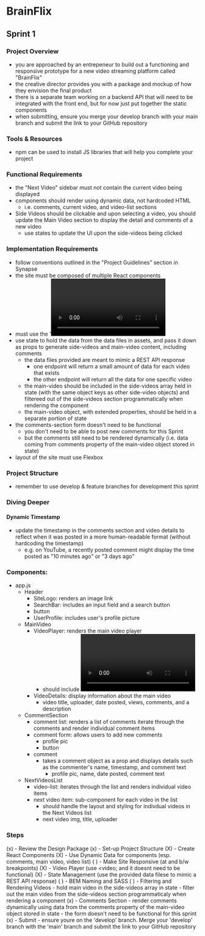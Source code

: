 # BrainFlix

## Sprint 1

### Project Overview

- you are approached by an entrepeneur to build out a functioning and responsive prototype for a new video streaming platform called "BrainFlix"
- the creative director provides you with a package and mockup of how they envision the final product
- there is a separate team working on a backend API that will need to be integrated with the front end, but for now just put together the static components
- when submitting, ensure you merge your develop branch with your main branch and submit the link to your GitHub repository

### Tools & Resources

- npm can be used to install JS libraries that will help you complete your project

### Functional Requirements

- the "Next Video" sidebar must not contain the current video being displayed
- components should render using dynamic data, not hardcoded HTML
    - i.e. comments, current video, and video-list sections
- Side Videos should be clickable and upon selecting a video, you should update the Main Video section to display the detail and comments of a new video
    - use states to update the UI upon the side-videos being clicked

### Implementation Requirements

- follow conventions outlined in the "Project Guidelines" section in Synapse
- the site must be composed of multiple React components
- must use the '<video>' tag for the video player
    - it won't be functional for this sprint. All visual elements of the video player must simply exist on the deliverable without functionality
    - use the poster attribute to have the video player resemble the mockup
    - video controls should be the default <video> controls with default styling (we will re-style them in a later sprint)
- use state to hold the data from the data files in assets, and pass it down as props to generate side-videos and main-video content, including comments
    - the data files provided are meant to mimic a REST API response
        - one endpoint will return a small amount of data for each video that exists
        - the other endpoint will return all the data for one specific video
    - the main-video should be included in the side-videos array held in state (with the same object keys as other side-video objects) and filtereed out of the side-videos section programmatically when rendering the component
    - the main-video object, with extended properties, should be held in a separate portion of state
- the comments-section form doesn't need to be functional
    - you don't need to be able to post new comments for this Sprint
    - but the comments still need to be rendered dynamically (i.e. data coming from comments property of the main-video object stored in state)
- layout of the site must use Flexbox

### Project Structure

- remember to use develop & feature branches for development this sprint

### Diving Deeper

#### Dynamic Timestamp

- update the timestamp in the comments section and video details to reflect when it was posted in a more human-readable format (without hardcoding the timestamp)
    - e.g. on YouTube, a recently posted comment might display the time posted as "10 minutes ago" or "3 days ago"

### Components:
- app.js
    - Header
        - SiteLogo: renders an image link
        - SearchBar: includes an input field and a search button
        - button
        - UserProfile: includes user's profile picture
    - MainVideo
        - VideoPlayer: renders the main video player
            - should include <video> and handle any video-related functionality
        - VideoDetails: display information about the main video
            - video title, uploader, date posted, views, comments, and a description
    - CommentSection
        - comment list: renders a list of comments
            iterate through the comments and render individual comment items
        - comment form: allows users to add new comments
            - profile pic
            - button
        - comment
            - takes a comment object as a prop and displays details such as the commenter's name, timestamp, and comment text
                - profile pic, name, date posted, comment text
    - NextVideosList
        - video-list: iterates through the list and renders individual video items 
        - next video item: sub-component for each video in the list
            - should handle the layout and styling for indivdual videos in the Next Videos list
            - next video img, title, uploader

### Steps

(x) - Review the Design Package
(x) - Set-up Project Structure
(X) - Create React Components
(X) - Use Dynamic Data for components (esp. comments, main video, video list)
( ) - Make Site Responsive (at and b/w breakpoints)
(X) - Video Player (use <video; and it doesnt need to be functional)
(X) - State Management (use the provided data filese to mimic a REST API response)
( ) - BEM Naming and SASS
( ) - Filtering and Rendering Videos
        - hold main video in the side-videos array in state
        - filter out the main video from the side-videos section programmaticaly
        when rendering a component
(x) - Comments Section
        - render comments dynamically using data from the comments property of the main-video object stored in state
        - the form doesn't need to be functional for this sprint
(x) - Submit
        - ensure youre on the 'develop' branch. Merge your 'develop' branch with the 'main' branch and submit the link to your GitHub repository